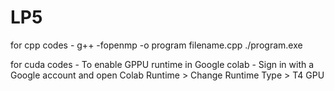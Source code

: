 # LP5
for cpp codes - g++ -fopenmp -o program filename.cpp
                ./program.exe


for cuda codes - To enable GPPU runtime in Google colab -
Sign in with a Google account and open Colab
Runtime > Change Runtime Type > T4 GPU
